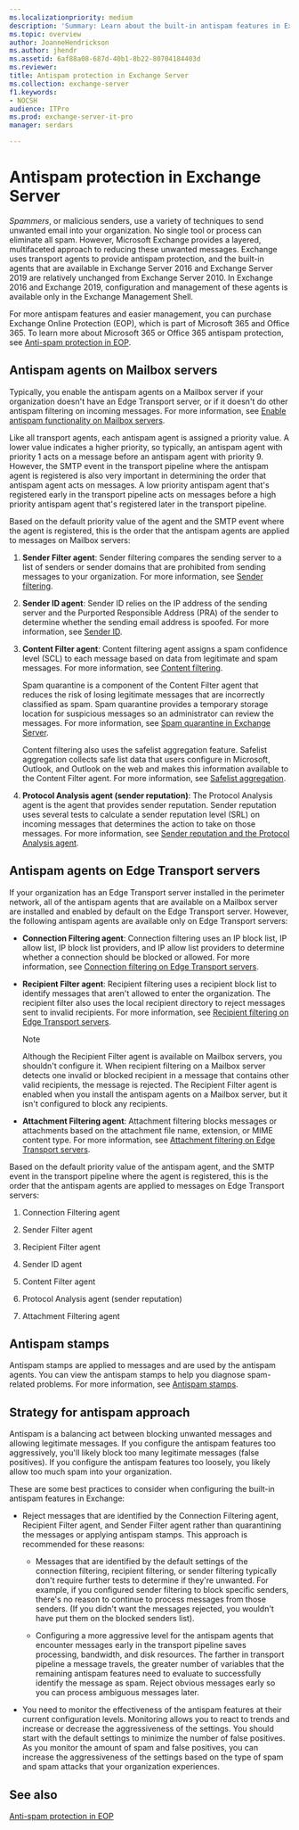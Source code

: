 ```yaml
---
ms.localizationpriority: medium
description: 'Summary: Learn about the built-in antispam features in Exchange Server 2016 and Exchange Server 2019 to reduce unwanted (or junk) email sent to your organization.'
ms.topic: overview
author: JoanneHendrickson
ms.author: jhendr
ms.assetid: 6af88a08-687d-40b1-8b22-80704184403d
ms.reviewer: 
title: Antispam protection in Exchange Server
ms.collection: exchange-server
f1.keywords:
- NOCSH
audience: ITPro
ms.prod: exchange-server-it-pro
manager: serdars

---
```


# Antispam protection in Exchange Server

 *Spammers*, or malicious senders, use a variety of techniques to send unwanted email into your organization. No single tool or process can eliminate all spam. However, Microsoft Exchange provides a layered, multifaceted approach to reducing these unwanted messages. Exchange uses transport agents to provide antispam protection, and the built-in agents that are available in Exchange Server 2016 and Exchange Server 2019 are relatively unchanged from Exchange Server 2010. In Exchange 2016 and Exchange 2019, configuration and management of these agents is available only in the Exchange Management Shell.

For more antispam features and easier management, you can purchase Exchange Online Protection (EOP), which is part of Microsoft 365 and Office 365. To learn more about Microsoft 365 or Office 365 antispam protection, see [Anti-spam protection in EOP](/microsoft-365/security/office-365-security/anti-spam-protection).

## Antispam agents on Mailbox servers
<a name="Mailbox"> </a>

Typically, you enable the antispam agents on a Mailbox server if your organization doesn't have an Edge Transport server, or if it doesn't do other antispam filtering on incoming messages. For more information, see [Enable antispam functionality on Mailbox servers](antispam-on-mailbox-servers.md).

Like all transport agents, each antispam agent is assigned a priority value. A lower value indicates a higher priority, so typically, an antispam agent with priority 1 acts on a message before an antispam agent with priority 9. However, the SMTP event in the transport pipeline where the antispam agent is registered is also very important in determining the order that antispam agent acts on messages. A low priority antispam agent that's registered early in the transport pipeline acts on messages before a high priority antispam agent that's registered later in the transport pipeline.

Based on the default priority value of the agent and the SMTP event where the agent is registered, this is the order that the antispam agents are applied to messages on Mailbox servers:

1. **Sender Filter agent**: Sender filtering compares the sending server to a list of senders or sender domains that are prohibited from sending messages to your organization. For more information, see [Sender filtering](sender-filtering.md).

2. **Sender ID agent**: Sender ID relies on the IP address of the sending server and the Purported Responsible Address (PRA) of the sender to determine whether the sending email address is spoofed. For more information, see [Sender ID](sender-id.md).

3. **Content Filter agent**: Content filtering agent assigns a spam confidence level (SCL) to each message based on data from legitimate and spam messages. For more information, see [Content filtering](content-filtering.md).

    Spam quarantine is a component of the Content Filter agent that reduces the risk of losing legitimate messages that are incorrectly classified as spam. Spam quarantine provides a temporary storage location for suspicious messages so an administrator can review the messages. For more information, see [Spam quarantine in Exchange Server](spam-quarantine.md).

    Content filtering also uses the safelist aggregation feature. Safelist aggregation collects safe list data that users configure in Microsoft, Outlook, and Outlook on the web and makes this information available to the Content Filter agent. For more information, see [Safelist aggregation](safelist-aggregation.md).

4. **Protocol Analysis agent (sender reputation)**: The Protocol Analysis agent is the agent that provides sender reputation. Sender reputation uses several tests to calculate a sender reputation level (SRL) on incoming messages that determines the action to take on those messages. For more information, see [Sender reputation and the Protocol Analysis agent](sender-reputation.md).

## Antispam agents on Edge Transport servers
<a name="Edge"> </a>

If your organization has an Edge Transport server installed in the perimeter network, all of the antispam agents that are available on a Mailbox server are installed and enabled by default on the Edge Transport server. However, the following antispam agents are available only on Edge Transport servers:

- **Connection Filtering agent**: Connection filtering uses an IP block list, IP allow list, IP block list providers, and IP allow list providers to determine whether a connection should be blocked or allowed. For more information, see [Connection filtering on Edge Transport servers](connection-filtering.md).

- **Recipient Filter agent**: Recipient filtering uses a recipient block list to identify messages that aren't allowed to enter the organization. The recipient filter also uses the local recipient directory to reject messages sent to invalid recipients. For more information, see [Recipient filtering on Edge Transport servers](recipient-filtering.md).

    > [!NOTE]
    > Although the Recipient Filter agent is available on Mailbox servers, you shouldn't configure it. When recipient filtering on a Mailbox server detects one invalid or blocked recipient in a message that contains other valid recipients, the message is rejected. The Recipient Filter agent is enabled when you install the antispam agents on a Mailbox server, but it isn't configured to block any recipients.

- **Attachment Filtering agent**: Attachment filtering blocks messages or attachments based on the attachment file name, extension, or MIME content type. For more information, see [Attachment filtering on Edge Transport servers](attachment-filtering.md).

Based on the default priority value of the antispam agent, and the SMTP event in the transport pipeline where the agent is registered, this is the order that the antispam agents are applied to messages on Edge Transport servers:

1. Connection Filtering agent

2. Sender Filter agent

3. Recipient Filter agent

4. Sender ID agent

5. Content Filter agent

6. Protocol Analysis agent (sender reputation)

7. Attachment Filtering agent

## Antispam stamps
<a name="Stamps"> </a>

Antispam stamps are applied to messages and are used by the antispam agents. You can view the antispam stamps to help you diagnose spam-related problems. For more information, see [Antispam stamps](antispam-stamps.md).

## Strategy for antispam approach
<a name="Strategy"> </a>

Antispam is a balancing act between blocking unwanted messages and allowing legitimate messages. If you configure the antispam features too aggressively, you'll likely block too many legitimate messages (false positives). If you configure the antispam features too loosely, you likely allow too much spam into your organization.

These are some best practices to consider when configuring the built-in antispam features in Exchange:

- Reject messages that are identified by the Connection Filtering agent, Recipient Filter agent, and Sender Filter agent rather than quarantining the messages or applying antispam stamps. This approach is recommended for these reasons:

  - Messages that are identified by the default settings of the connection filtering, recipient filtering, or sender filtering typically don't require further tests to determine if they're unwanted. For example, if you configured sender filtering to block specific senders, there's no reason to continue to process messages from those senders. (If you didn't want the messages rejected, you wouldn't have put them on the blocked senders list).

  - Configuring a more aggressive level for the antispam agents that encounter messages early in the transport pipeline saves processing, bandwidth, and disk resources. The farther in transport pipeline a message travels, the greater number of variables that the remaining antispam features need to evaluate to successfully identify the message as spam. Reject obvious messages early so you can process ambiguous messages later.

- You need to monitor the effectiveness of the antispam features at their current configuration levels. Monitoring allows you to react to trends and increase or decrease the aggressiveness of the settings. You should start with the default settings to minimize the number of false positives. As you monitor the amount of spam and false positives, you can increase the aggressiveness of the settings based on the type of spam and spam attacks that your organization experiences.

## See also
<a name="Strategy"> </a>

[Anti-spam protection in EOP](/microsoft-365/security/office-365-security/anti-spam-protection)